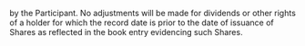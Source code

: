 by  the  Participant.  No  adjustments  will  be  made  for  dividends  or  other  rights  of  a  holder  for  which  the
record  date  is  prior  to  the  date  of  issuance  of  Shares  as  reflected  in  the  book  entry  evidencing  such
Shares.